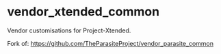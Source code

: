 # vendor_xtended_common

Vendor customisations for Project-Xtended.

Fork of: https://github.com/TheParasiteProject/vendor_parasite_common
